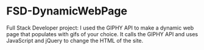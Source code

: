 # FSD-DynamicWebPage
Full Stack Developer project: I used the GIPHY API to make a dynamic web page that populates with gifs of your choice. It calls the GIPHY API and uses JavaScript and jQuery to change the HTML of the site.
